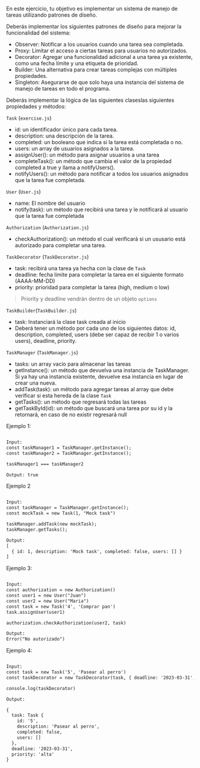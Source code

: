En este ejercicio, tu objetivo es implementar un sistema de manejo de tareas utilizando patrones de diseño.

Deberás implementar los siguientes patrones de diseño para mejorar la funcionalidad del sistema:

- Observer: Notificar a los usuarios cuando una tarea sea completada.
- Proxy: Limitar el acceso a ciertas tareas para usuarios no autorizados.
- Decorator: Agregar una funcionalidad adicional a una tarea ya existente, como una fecha límite y una etiqueta de prioridad.
- Builder: Una alternativa para crear tareas complejas con múltiples propiedades.
- Singleton: Asegurarse de que solo haya una instancia del sistema de manejo de tareas en todo el programa.

Deberás implementar la lógica de las siguientes claseslas siguientes propiedades y métodos:

`Task` (`exercise.js`)
- id: un identificador único para cada tarea.
- description: una descripción de la tarea.
- completed: un booleano que indica si la tarea está completada o no.
- users: un array de usuarios asignados a la tarea.
- assignUser(): un método para asignar usuarios a una tarea
- completeTask(): un método que cambia el valor de la propiedad completed a true y llama a notifyUsers().
- notifyUsers(): un método para notificar a todos los usuarios asignados que la tarea fue completada.

`User` (`User.js`)
- name: El nombre del usuario
- notify(task): un método que recibirá una tarea y le notificará al usuario que la tarea fue completada 

`Authorization` (`Authorization.js`)
- checkAuthorization(): un método el cual verificará si un ususario está autorizado para completar una tarea.

`TaskDecorator` (`TaskDecorator.js`)
- task: recibirá una tarea ya hecha con la clase de `Task`
- deadline: fecha limite para completar la tarea en el siguiente formato (AAAA-MM-DD)
- priority: prioridad para completar la tarea (high, medium o low)

> Priority y deadline vendrán dentro de un objeto `options`

`TaskBuilder`(`TaskBuilder.js`)

- task: Instanciará la clase task creada al inicio 
- Deberá tener un método por cada uno de los siguientes datos: id, description, completed, users (debe ser capaz de recibir 1 o varios users), deadline, priority.

`TaskManager` (`TaskManager.js`)
- tasks: un array vacío para almacenar las tareas
- getInstance(): un método que devuelva una instancia de TaskManager. Si ya hay una instancia existente, devuelve esa instancia en lugar de crear una nueva.
- addTask(task): un método para agregar tareas al array que debe verificar si esta hereda de la clase `Task`
- getTasks(): un método que regresará todas las tareas
- getTaskById(id): un método que buscará una tarea por su id y la retornará, en caso de no existir regresará null

Ejemplo 1:

```txt

Input:
const taskManager1 = TaskManager.getInstance();
const taskManager2 = TaskManager.getInstance();

taskManager1 === taskManager2

Output: true

```

Ejemplo 2

```txt

Input:
const taskManager = TaskManager.getInstance();
const mockTask = new Task(1, "Mock task")

taskManager.addTask(new mockTask);
taskManager.getTasks();

Output:
[
  { id: 1, description: 'Mock task', completed: false, users: [] }
]

```

Ejemplo 3:
```txt

Input:
const authorization = new Authorization()
const user1 = new User("Juan")
const user2 = new User("Maria")
const task = new Task('4', 'Comprar pan')
task.assignUser(user1)

authorization.checkAuthorization(user2, task)

Output:
Error("No autorizado")

```

Ejemplo 4:
```txt

Input:
const task = new Task('5', 'Pasear al perro')
const taskDecorator = new TaskDecorator(task, { deadline: '2023-03-31', priority: 'alta' })

console.log(taskDecorator)

Output:

{
  task: Task {
    id: '5',
    description: 'Pasear al perro',
    completed: false,
    users: []
  },
  deadline: '2023-03-31',
  priority: 'alta'
}

```

